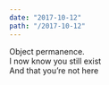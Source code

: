 ```yaml
---
date: "2017-10-12"
path: "/2017-10-12"
---
```


Object permanence.  
I now know you still exist  
And that you’re not here   

